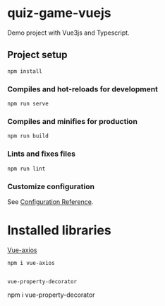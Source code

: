 # quiz-game-vuejs

Demo project with Vue3js and Typescript.

## Project setup
```
npm install
```

### Compiles and hot-reloads for development
```
npm run serve
```

### Compiles and minifies for production
```
npm run build
```

### Lints and fixes files
```
npm run lint
```

### Customize configuration
See [Configuration Reference](https://cli.vuejs.org/config/).


#  Installed libraries

[Vue-axios](https://www.npmjs.com/package/vue-axios?activeTab=readme)
```
npm i vue-axios


vue-property-decorator
```
npm i vue-property-decorator
```

